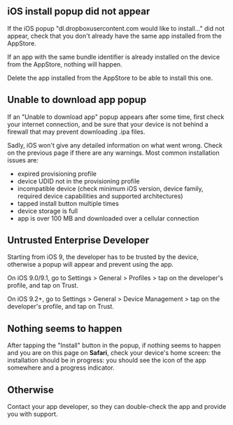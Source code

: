 ## iOS install popup did not appear
If the iOS popup "dl.dropboxusercontent.com would like to install…" did not appear, check that you don't already have the same app installed from the AppStore.

If an app with the same bundle identifier is already installed on the device from the AppStore, nothing will happen.

Delete the app installed from the AppStore to be able to install this one.

## Unable to download app popup
If an "Unable to download app" popup appears after some time, first check your internet connection, and be sure that your device is not behind a firewall that may prevent downloading .ipa files.

Sadly, iOS won't give any detailed information on what went wrong. Check on the previous page if there are any warnings. Most common installation issues are:
- expired provisioning profile
- device UDID not in the provisioning profile
- incompatible device (check minimum iOS version, device family, required device capabilities and supported architectures)
- tapped install button multiple times
- device storage is full
- app is over 100 MB and downloaded over a cellular connection

## Untrusted Enterprise Developer
Starting from iOS 9, the developer has to be trusted by the device, otherwise a popup will appear and prevent using the app.

On iOS 9.0/9.1, go to Settings > General > Profiles > tap on the developer's profile, and tap on Trust.

On iOS 9.2+, go to Settings > General > Device Management > tap on the developer's profile, and tap on Trust.

## Nothing seems to happen
After tapping the "Install" button in the popup, if nothing seems to happen and you are on this page on **Safari**, check your device's home screen: the installation should be in progress: you should see the icon of the app somewhere and a progress indicator.

## Otherwise
Contact your app developer, so they can double-check the app and provide you with support.
